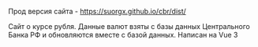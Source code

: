 Прод версия сайта - https://suorgx.github.io/cbr/dist/

Сайт о курсе рубля. Данные валют взяты с базы данных Центрального Банка РФ и обновляются вместе с базой данных. Написан на Vue 3
